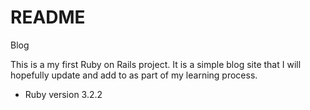 # README

Blog

This is a my first Ruby on Rails project. It is a simple blog site that I will hopefully update and add to as part of my learning process.

* Ruby version 3.2.2 

